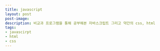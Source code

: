 ```yaml
---
title: javascript
layout: post
post-image: 
description: 비교과 프로그램을 통해 공부해본 자바스크립트 그리고 약간의 css, html 
tags: 
- javascirpt
- html
- css
---
```


